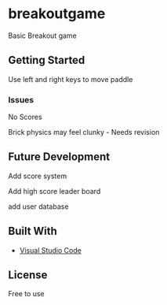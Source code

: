 # breakoutgame
Basic Breakout game 

## Getting Started

Use left and right keys to move paddle


### Issues

No Scores

Brick physics may feel clunky - Needs revision


## Future Development 

Add score system

Add high score leader board

add user database

## Built With

* [Visual Studio Code](https://code.visualstudio.com/) 


## License

Free to use

